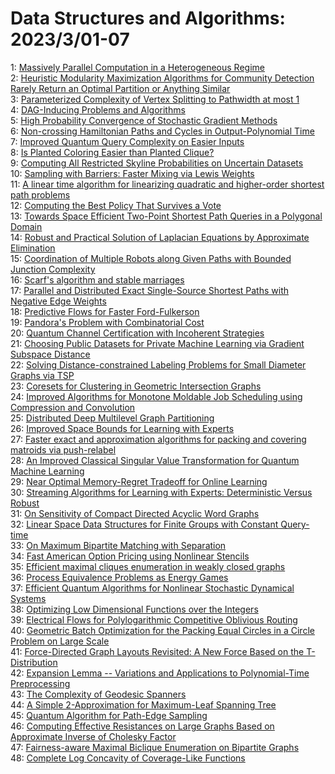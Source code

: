 # Data Structures and Algorithms: 2023/3/01-07  
1: [Massively Parallel Computation in a Heterogeneous Regime](https://doi.org/10.48550/arXiv.2302.14692)  
2: [Heuristic Modularity Maximization Algorithms for Community Detection  Rarely Return an Optimal Partition or Anything Similar](https://doi.org/10.48550/arXiv.2302.14698)  
3: [Parameterized Complexity of Vertex Splitting to Pathwidth at most 1](https://doi.org/10.48550/arXiv.2302.14725)  
4: [DAG-Inducing Problems and Algorithms](https://doi.org/10.48550/arXiv.2302.14834)  
5: [High Probability Convergence of Stochastic Gradient Methods](https://doi.org/10.48550/arXiv.2302.14843)  
6: [Non-crossing Hamiltonian Paths and Cycles in Output-Polynomial Time](https://doi.org/10.48550/arXiv.2303.00147)  
7: [Improved Quantum Query Complexity on Easier Inputs](https://doi.org/10.48550/arXiv.2303.00217)  
8: [Is Planted Coloring Easier than Planted Clique?](https://doi.org/10.48550/arXiv.2303.00252)  
9: [Computing All Restricted Skyline Probabilities on Uncertain Datasets](https://doi.org/10.48550/arXiv.2303.00259)  
10: [Sampling with Barriers: Faster Mixing via Lewis Weights](https://doi.org/10.48550/arXiv.2303.00480)  
11: [A linear time algorithm for linearizing quadratic and higher-order  shortest path problems](https://doi.org/10.48550/arXiv.2303.00569)  
12: [Computing the Best Policy That Survives a Vote](https://doi.org/10.48550/arXiv.2303.00660)  
13: [Towards Space Efficient Two-Point Shortest Path Queries in a Polygonal  Domain](https://doi.org/10.48550/arXiv.2303.00666)  
14: [Robust and Practical Solution of Laplacian Equations by Approximate  Elimination](https://doi.org/10.48550/arXiv.2303.00709)  
15: [Coordination of Multiple Robots along Given Paths with Bounded Junction  Complexity](https://doi.org/10.48550/arXiv.2303.00745)  
16: [Scarf's algorithm and stable marriages](https://doi.org/10.48550/arXiv.2303.00791)  
17: [Parallel and Distributed Exact Single-Source Shortest Paths with  Negative Edge Weights](https://doi.org/10.48550/arXiv.2303.00811)  
18: [Predictive Flows for Faster Ford-Fulkerson](https://doi.org/10.48550/arXiv.2303.00837)  
19: [Pandora's Problem with Combinatorial Cost](https://doi.org/10.48550/arXiv.2303.01078)  
20: [Quantum Channel Certification with Incoherent Strategies](https://doi.org/10.48550/arXiv.2303.01188)  
21: [Choosing Public Datasets for Private Machine Learning via Gradient  Subspace Distance](https://doi.org/10.48550/arXiv.2303.01256)  
22: [Solving Distance-constrained Labeling Problems for Small Diameter Graphs  via TSP](https://doi.org/10.48550/arXiv.2303.01290)  
23: [Coresets for Clustering in Geometric Intersection Graphs](https://doi.org/10.48550/arXiv.2303.01400)  
24: [Improved Algorithms for Monotone Moldable Job Scheduling using  Compression and Convolution](https://doi.org/10.48550/arXiv.2303.01414)  
25: [Distributed Deep Multilevel Graph Partitioning](https://doi.org/10.48550/arXiv.2303.01417)  
26: [Improved Space Bounds for Learning with Experts](https://doi.org/10.48550/arXiv.2303.01453)  
27: [Faster exact and approximation algorithms for packing and covering  matroids via push-relabel](https://doi.org/10.48550/arXiv.2303.01478)  
28: [An Improved Classical Singular Value Transformation for Quantum Machine  Learning](https://doi.org/10.48550/arXiv.2303.01492)  
29: [Near Optimal Memory-Regret Tradeoff for Online Learning](https://doi.org/10.48550/arXiv.2303.01673)  
30: [Streaming Algorithms for Learning with Experts: Deterministic Versus  Robust](https://doi.org/10.48550/arXiv.2303.01709)  
31: [On Sensitivity of Compact Directed Acyclic Word Graphs](https://doi.org/10.48550/arXiv.2303.01726)  
32: [Linear Space Data Structures for Finite Groups with Constant Query-time](https://doi.org/10.48550/arXiv.2303.01957)  
33: [On Maximum Bipartite Matching with Separation](https://doi.org/10.48550/arXiv.2303.02283)  
34: [Fast American Option Pricing using Nonlinear Stencils](https://doi.org/10.48550/arXiv.2303.02317)  
35: [Efficient maximal cliques enumeration in weakly closed graphs](https://doi.org/10.48550/arXiv.2303.02390)  
36: [Process Equivalence Problems as Energy Games](https://doi.org/10.48550/arXiv.2303.08904)  
37: [Efficient Quantum Algorithms for Nonlinear Stochastic Dynamical Systems](https://doi.org/10.48550/arXiv.2303.02463)  
38: [Optimizing Low Dimensional Functions over the Integers](https://doi.org/10.48550/arXiv.2303.02474)  
39: [Electrical Flows for Polylogarithmic Competitive Oblivious Routing](https://doi.org/10.48550/arXiv.2303.02491)  
40: [Geometric Batch Optimization for the Packing Equal Circles in a Circle  Problem on Large Scale](https://doi.org/10.48550/arXiv.2303.02650)  
41: [Force-Directed Graph Layouts Revisited: A New Force Based on the  T-Distribution](https://doi.org/10.48550/arXiv.2303.03964)  
42: [Expansion Lemma -- Variations and Applications to Polynomial-Time  Preprocessing](https://doi.org/10.48550/arXiv.2303.02687)  
43: [The Complexity of Geodesic Spanners](https://doi.org/10.48550/arXiv.2303.02997)  
44: [A Simple 2-Approximation for Maximum-Leaf Spanning Tree](https://doi.org/10.48550/arXiv.2303.03125)  
45: [Quantum Algorithm for Path-Edge Sampling](https://doi.org/10.48550/arXiv.2303.03319)  
46: [Computing Effective Resistances on Large Graphs Based on Approximate  Inverse of Cholesky Factor](https://doi.org/10.48550/arXiv.2303.03617)  
47: [Fairness-aware Maximal Biclique Enumeration on Bipartite Graphs](https://doi.org/10.48550/arXiv.2303.03705)  
48: [Complete Log Concavity of Coverage-Like Functions](https://doi.org/10.48550/arXiv.2303.03741)  